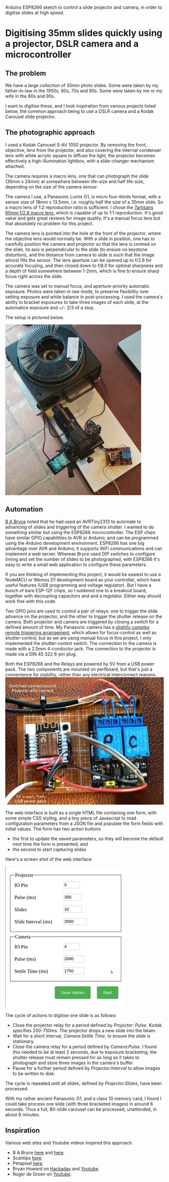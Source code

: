 Arduino ESP8266 sketch to control a slide projector and camera, in order to digitise slides at high speed.

# Digitising 35mm slides quickly using a projector, DSLR camera and a microcontroller

## The problem

We have a large collection of 35mm photo slides. Some were taken by my father-in-law in the 1950s, 60s, 70s and 80s. Some were taken by me or my wife in the 80s and 90s. 

I want to digitise these, and I took inspiration from various projects listed below, the common approach being to use a DSLR camera and a Kodak Carousel slide projector. 

## The photographic approach

I used a Kodak Carousel S-AV 1050 projector. By removing the front, objective, lens from the projector, and also covering the internal condenser lens with white acrylic square to diffuse the light, the projector becomes effectively a high-illumination lightbox, with a slide-changer mechanism attached. 

The camera requires a macro lens, one that can photograph the slide (36mm x 24mm) at somewhere between life-size and half life-size, depending on the size of the camera sensor. 

The camera I use, a Panasonic Lumix G1, is micro four-thirds format, with a sensor size of 18mm x 13.5mm, i.e. roughly half the size of a 35mm slide. So a macro lens of 1:2 reproduction ratio is sufficient. I chose the [7artisans 60mm f/2.8 macro lens](https://7artisans.com/en/h-col-244.html), which is capable of up to 1:1 reproduction. It's good value and gets great reviews for image quality. It's a manual focus lens but that absolutely no problem for this project.

The camera lens is pointed into the hole at the front of the projector, where the objective lens would normally be. With a slide in position, one has to carefully position the camera and projector so that the lens is centred on the slide, its axis is perpendicular to the slide (to ensure no keystone distortion), and the distance from camera to slide is such that the image almost fills the sensor. The lens aperture can be opened up to f/2.8 for accurate focusing, and then closed down to f/8.0 for optimal sharpness and a depth of field somewhere between 1-2mm, which is fine to ensure sharp focus right across the slide.

The camera was set to manual focus, and aperture-priority automatic exposure. Photos were taken in raw mode, to preserve flexibility over setting exposure and white balance in post-processing. I used the camera's ability to bracket exposures to take three images of each slide, at the automatice exposure and +/- 2/3 of a stop.

The setup is pictured below.

![Overhead view of setup](./images/overhead-sm.jpg)

## Automation

[B A Bryce](http://babryce.com/slidedigitizer.html) noted that he had used an AVRTiny2313 to automate to advancing of slides and triggering of the camera shutter. I wanted to do something similar but using the ESP8266 microcontroller. The ESP chips have similar GPIO capabilities to AVR or Arduino, and can be programmed using the Arduino development environment. ESP8266 has one big advantage over AVR and Arduino; it supports WiFi communications and can implement a web server. Whereas Bryce used DIP switches to configure timing and set the number of slides to be photographed, with ESP8266 it's easy to write a small web application to configure these parameters.

If you are thinking of implementing this project, it would be easiest to use a NodeMCU or Wemos D1 development board as your controller, which have useful features (USB programming and voltage regulator). But I have a bunch of bare ESP-12F chips, so I soldered one to a breakout board, together with decoupling capacitors and and a regulator. Either way should work fine with this code. 

Two GPIO pins are used to control a pair of relays: one to trigger the slide advance on the projector, and the other to trigger the shutter release on the camera. Both projector and camera are triggered by closing a switch for a defined amount of time. My Panasonic camera has a [slightly complex remote triggering arrangement](https://www.robotroom.com/Macro-Photography-2.html), which allows for focus-control as well as shutter-control, but as we are using manual focus in this project, I only implemented the shutter-control switch. The connection to the camera is made with a 2.5mm 4-conductor jack. The connection to the projector is made via a DIN 45 322 6-pin plug.

Both the ESP8266 and the Relays are powered by 5V from a USB power pack. The two components are mounted on perfboard, but that's just a convenience for stability, rather than any electrical interconnect reasons.
![Controller board](./images/controller.jpg)

The web interface is built as a single HTML file containing one form, with some simple CSS styling, and a tiny piece of Javascript to read configuration parameters from a JSON file and populate the form fields with initial values. The form has two action buttons
* the first to update the saved parameters, so they will become the default next time the form is presented, and
* the second to start capturing slides

Here's a screen shot of the web interface:

![Web UI](./images/web-ui.png)

The cycle of actions to digitise one slide is as follows:
* Close the projector relay for a period defined by *Projector: Pulse*. Kodak specifies 200-750ms. The projector drops a new slide into the beam.
* Wait for a short interval, *Camera:Settle Time*, to ensure the slide is stationary.
* Close the camera relay for a period defined by *Camera:Pulse*. I found this needed to be at least 2 seconds, due to exposure bracketing; the shutter release must remain pressed for as long as it takes to photograph and store three images in the camera's buffer.
* Pause for a further period defined by *Projector:Interval* to allow images to be written to disk.

The cycle is repeated until all slides, defined by *Projector:Slides*, have been processed.

With my rather ancient Panasonic G1, and a class 10 memory card, I found I could take process one slide (with three bracketed images) in around 6 seconds. Thus a full, 80-slide carousel can be processed, unattended, in about 8 minutes. 
 
## Inspiration

Various web sites and Youtube videos inspired this approach.

* B A Bryce [here](http://babryce.com/slidedigitizer.html) and [here](https://www.flickr.com/photos/bbryce/4149018287).
* Scantips [here](https://www.scantips.com/es-1.html).
* Petapixel [here](https://petapixel.com/2014/02/11/neat-diy-projector-rig-lets-digitize-15-slides-per-minute-automatically/).
* Bryan Howard on [Hackaday](https://hackaday.io/project/158667-kodak-slide-projector-scanner) and [Youtube](https://www.youtube.com/watch?v=V_DTgok2Bfw).
* Roger de Groen on [Youtube](https://www.youtube.com/watch?v=D91gBsKxtfg).
